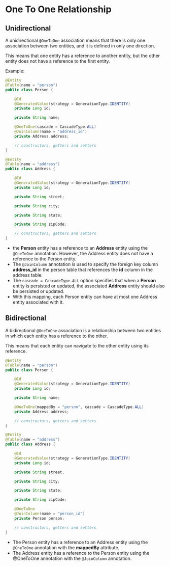 # One To One Relationship

## Unidirectional


A unidirectional `````@OneToOne````` association means that there is only one association between two entities, and it is defined in only one direction.

This means that one entity has a reference to another entity, but the other entity does not have a reference to the first entity.

Example:
```java
@Entity
@Table(name = "person")
public class Person {

    @Id
    @GeneratedValue(strategy = GenerationType.IDENTITY)
    private Long id;

    private String name;

    @OneToOne(cascade = CascadeType.ALL)
    @JoinColumn(name = "address_id")
    private Address address;

    // constructors, getters and setters
}

@Entity
@Table(name = "address")
public class Address {

    @Id
    @GeneratedValue(strategy = GenerationType.IDENTITY)
    private Long id;

    private String street;

    private String city;

    private String state;

    private String zipCode;

    // constructors, getters and setters
}

```
-  the **Person** entity has a reference to an **Address** entity using the ```@OneToOne``` annotation. However, the Address entity does not have a reference to the Person entity.
- The ```@JoinColumn``` annotation is used to specify the foreign key column **address_id** in the person table that references the **id** column in the address table.
- The ``cascade = CascadeType.ALL`` option specifies that when a **Person** entity is persisted or updated, the associated **Address** entity should also be persisted or updated.
- With this mapping, each Person entity can have at most one Address entity associated with it.


## Bidirectional

A bidirectional ```@OneToOne``` association is a relationship between two entities in which each entity has a reference to the other. 

This means that each entity can navigate to the other entity using its reference.

```java
@Entity
@Table(name = "person")
public class Person {

    @Id
    @GeneratedValue(strategy = GenerationType.IDENTITY)
    private Long id;

    private String name;

    @OneToOne(mappedBy = "person", cascade = CascadeType.ALL)
    private Address address;

    // constructors, getters and setters
}

@Entity
@Table(name = "address")
public class Address {

    @Id
    @GeneratedValue(strategy = GenerationType.IDENTITY)
    private Long id;

    private String street;

    private String city;

    private String state;

    private String zipCode;

    @OneToOne
    @JoinColumn(name = "person_id")
    private Person person;

    // constructors, getters and setters
}

```
- The Person entity has a reference to an Address entity using the ```@OneToOne``` annotation with the **mappedBy** attribute.
- The Address entity has a reference to the Person entity using the @OneToOne annotation with the ```@JoinColumn``` annotation.